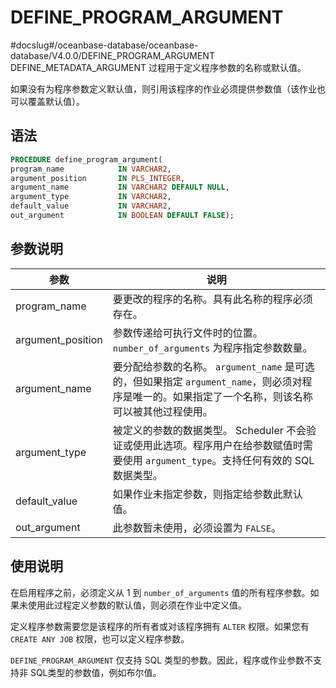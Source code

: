 DEFINE_PROGRAM_ARGUMENT 
============================================
#docslug#/oceanbase-database/oceanbase-database/V4.0.0/DEFINE_PROGRAM_ARGUMENT
DEFINE_METADATA_ARGUMENT 过程用于定义程序参数的名称或默认值。

如果没有为程序参数定义默认值，则引用该程序的作业必须提供参数值（该作业也可以覆盖默认值）。

语法 
-----------------------

```sql
PROCEDURE define_program_argument(
program_name            IN VARCHAR2,
argument_position       IN PLS_INTEGER,
argument_name           IN VARCHAR2 DEFAULT NULL,
argument_type           IN VARCHAR2,
default_value           IN VARCHAR2,
out_argument            IN BOOLEAN DEFAULT FALSE);
```



参数说明 
-------------------------



|        参数         |                                                    说明                                                     |
|-------------------|-----------------------------------------------------------------------------------------------------------|
| program_name      | 要更改的程序的名称。具有此名称的程序必须存在。                                                                                   |
| argument_position | 参数传递给可执行文件时的位置。 `number_of_arguments` 为程序指定参数数量。                                          |
| argument_name     | 要分配给参数的名称。 `argument_name` 是可选的，但如果指定 `argument_name`，则必须对程序是唯一的。如果指定了一个名称，则该名称可以被其他过程使用。 |
| argument_type     | 被定义的参数的数据类型。 Scheduler 不会验证或使用此选项。程序用户在给参数赋值时需要使用 `argument_type`。支持任何有效的 SQL 数据类型。       |
| default_value     | 如果作业未指定参数，则指定给参数此默认值。                                                                                     |
| out_argument      | 此参数暂未使用，必须设置为 `FALSE`。                                                                                    |



使用说明 
-------------------------

在启用程序之前，必须定义从 1 到 `number_of_arguments` 值的所有程序参数。如果未使用此过程定义参数的默认值，则必须在作业中定义值。

定义程序参数需要您是该程序的所有者或对该程序拥有 `ALTER` 权限。如果您有 `CREATE ANY JOB` 权限，也可以定义程序参数。

`DEFINE_PROGRAM_ARGUMENT` 仅支持 SQL 类型的参数。因此，程序或作业参数不支持非 SQL类型的参数值，例如布尔值。
